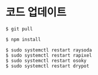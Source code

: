# 코드 업데이트

    $ git pull
    
    $ npm install

    $ sudo systemctl restart raysoda
    $ sudo systemctl restart rapixel
    $ sudo systemctl restart osoky
    $ sudo systemctl restart drypot
